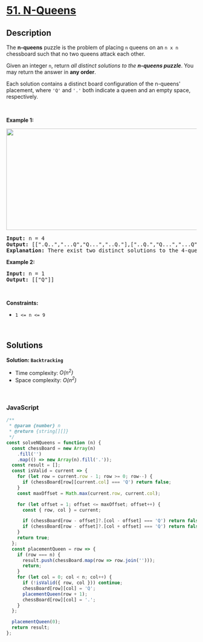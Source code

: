 # [51. N-Queens](https://leetcode.com/problems/n-queens)

## Description

<div class="elfjS" data-track-load="description_content"><p>The <strong>n-queens</strong> puzzle is the problem of placing <code>n</code> queens on an <code>n x n</code> chessboard such that no two queens attack each other.</p>

<p>Given an integer <code>n</code>, return <em>all distinct solutions to the <strong>n-queens puzzle</strong></em>. You may return the answer in <strong>any order</strong>.</p>

<p>Each solution contains a distinct board configuration of the n-queens' placement, where <code>'Q'</code> and <code>'.'</code> both indicate a queen and an empty space, respectively.</p>

<p>&nbsp;</p>
<p><strong class="example">Example 1:</strong></p>
<img alt="" src="https://assets.leetcode.com/uploads/2020/11/13/queens.jpg" style="width: 600px; height: 268px;">
<pre><strong>Input:</strong> n = 4
<strong>Output:</strong> [[".Q..","...Q","Q...","..Q."],["..Q.","Q...","...Q",".Q.."]]
<strong>Explanation:</strong> There exist two distinct solutions to the 4-queens puzzle as shown above
</pre>

<p><strong class="example">Example 2:</strong></p>

<pre><strong>Input:</strong> n = 1
<strong>Output:</strong> [["Q"]]
</pre>

<p>&nbsp;</p>
<p><strong>Constraints:</strong></p>

<ul>
	<li><code>1 &lt;= n &lt;= 9</code></li>
</ul>
</div>

<p>&nbsp;</p>

## Solutions

**Solution: `Backtracking`**

- Time complexity: <em>O(n<sup>2</sup>)</em>
- Space complexity: <em>O(n<sup>2</sup>)</em>

<p>&nbsp;</p>

### **JavaScript**

```js
/**
 * @param {number} n
 * @return {string[][]}
 */
const solveNQueens = function (n) {
  const chessBoard = new Array(n)
    .fill('')
    .map(() => new Array(n).fill('.'));
  const result = [];
  const isValid = current => {
    for (let row = current.row - 1; row >= 0; row--) {
      if (chessBoard[row][current.col] === 'Q') return false;
    }
    const maxOffset = Math.max(current.row, current.col);

    for (let offset = 1; offset <= maxOffset; offset++) {
      const { row, col } = current;

      if (chessBoard[row - offset]?.[col - offset] === 'Q') return false;
      if (chessBoard[row - offset]?.[col + offset] === 'Q') return false;
    }
    return true;
  };
  const placementQueen = row => {
    if (row === n) {
      result.push(chessBoard.map(row => row.join('')));
      return;
    }
    for (let col = 0; col < n; col++) {
      if (!isValid({ row, col })) continue;
      chessBoard[row][col] = 'Q';
      placementQueen(row + 1);
      chessBoard[row][col] = '.';
    }
  };

  placementQueen(0);
  return result;
};
```

